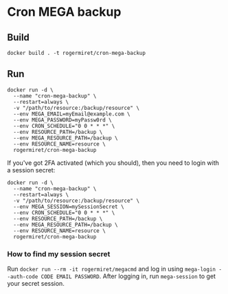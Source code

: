 # Cron MEGA backup

## Build

``` shell
docker build . -t rogermiret/cron-mega-backup
```

## Run

``` shell
docker run -d \
  --name "cron-mega-backup" \
  --restart=always \
  -v "/path/to/resource:/backup/resource" \
  --env MEGA_EMAIL=myEmail@example.com \
  --env MEGA_PASSWORD=myPassw0rd \
  --env CRON_SCHEDULE="0 0 * * *" \
  --env RESOURCE_PATH=/backup \
  --env MEGA_RESOURCE_PATH=/backup \
  --env RESOURCE_NAME=resource \
  rogermiret/cron-mega-backup
```

If you've got 2FA activated (which you should), then you need to login with a session secret:

``` shell
docker run -d \
  --name "cron-mega-backup" \
  --restart=always \
  -v "/path/to/resource:/backup/resource" \
  --env MEGA_SESSION=mySessionSecret \
  --env CRON_SCHEDULE="0 0 * * *" \
  --env RESOURCE_PATH=/backup \
  --env MEGA_RESOURCE_PATH=/backup \
  --env RESOURCE_NAME=resource \
  rogermiret/cron-mega-backup
```

### How to find my session secret

Run `docker run --rm -it rogermiret/megacmd` and log in using `mega-login --auth-code CODE EMAIL PASSWORD`. After logging in, run `mega-session` to get your secret session.
